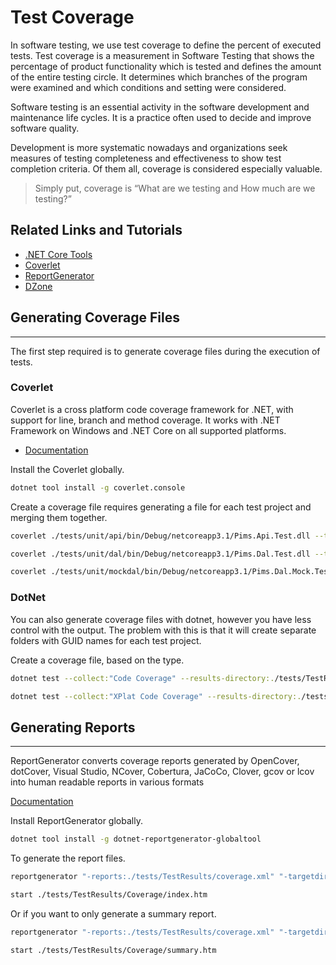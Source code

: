 # Test Coverage

In software testing, we use test coverage to define the percent of executed tests.
Test coverage is a measurement in Software Testing that shows the percentage of product functionality which is tested and defines the amount of the entire testing circle.
It determines which branches of the program were examined and which conditions and setting were considered.

Software testing is an essential activity in the software development and maintenance life cycles.
It is a practice often used to decide and improve software quality.

Development is more systematic nowadays and organizations seek measures of testing completeness and effectiveness to show test completion criteria.
Of them all, coverage is considered especially valuable.

> Simply put, coverage is “What are we testing and How much are we testing?”

## Related Links and Tutorials

- [.NET Core Tools](https://docs.microsoft.com/en-us/dotnet/core/tools/global-tools#what-could-go-wrong)
- [Coverlet](https://github.com/tonerdo/coverlet)
- [ReportGenerator](https://danielpalme.github.io/ReportGenerator/)
- [DZone](https://dzone.com/articles/code-coverage-reports-for-aspnet-core)

## Generating Coverage Files

---

The first step required is to generate coverage files during the execution of tests.

### Coverlet

Coverlet is a cross platform code coverage framework for .NET, with support for line, branch and method coverage. It works with .NET Framework on Windows and .NET Core on all supported platforms.

- [Documentation](https://github.com/tonerdo/coverlet/blob/master/Documentation/GlobalTool.md)

Install the Coverlet globally.

```bash
dotnet tool install -g coverlet.console
```

Create a coverage file requires generating a file for each test project and merging them together.

```bash
coverlet ./tests/unit/api/bin/Debug/netcoreapp3.1/Pims.Api.Test.dll --target "dotnet" --targetargs "test ./ --no-build" -o "./tests/TestResults/coverage.json" --exclude "[*.Test]*" --exclude "[*]*Model" --exclude-by-attribute "CompilerGenerated" -f json

coverlet ./tests/unit/dal/bin/Debug/netcoreapp3.1/Pims.Dal.Test.dll --target "dotnet" --targetargs "test ./ --no-build" -o "./tests/TestResults/coverage.xml" --exclude "[*.Test]*" --exclude "[*]*Model" --exclude-by-attribute "CompilerGenerated" --merge-with "tests/TestResults/coverage.json" -f cobertura

coverlet ./tests/unit/mockdal/bin/Debug/netcoreapp3.1/Pims.Dal.Mock.Test.dll --target "dotnet" --targetargs "test ./ --no-build" -o "./tests/TestResults/coverage.xml" --exclude "[*.Test]*" --exclude "[*]*Model" --exclude-by-attribute "CompilerGenerated" --merge-with "tests/TestResults/coverage.json" -f cobertura
```

### DotNet

You can also generate coverage files with dotnet, however you have less control with the output.
The problem with this is that it will create separate folders with GUID names for each test project.

Create a coverage file, based on the type.

```bash
dotnet test --collect:"Code Coverage" --results-directory:./tests/TestResults

dotnet test --collect:"XPlat Code Coverage" --results-directory:./tests/TestResults
```

## Generating Reports

---

ReportGenerator converts coverage reports generated by
OpenCover, dotCover, Visual Studio, NCover, Cobertura, JaCoCo, Clover, gcov or lcov
into human readable reports in various formats

[Documentation](https://danielpalme.github.io/ReportGenerator/usage.html)

Install ReportGenerator globally.

```bash
dotnet tool install -g dotnet-reportgenerator-globaltool
```

To generate the report files.

```bash
reportgenerator "-reports:./tests/TestResults/coverage.xml" "-targetdir:./tests/TestResults/Coverage" -reporttypes:Html

start ./tests/TestResults/Coverage/index.htm
```

Or if you want to only generate a summary report.

```bash
reportgenerator "-reports:./tests/TestResults/coverage.xml" "-targetdir:./tests/TestResults/Coverage" -reporttypes:HtmlSummary

start ./tests/TestResults/Coverage/summary.htm
```
